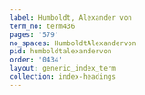 ```yaml
---
label: Humboldt, Alexander von
term_no: term436
pages: '579'
no_spaces: HumboldtAlexandervon
pid: humboldtalexandervon
order: '0434'
layout: generic_index_term
collection: index-headings
---
```

